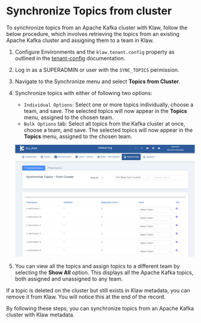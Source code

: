 # Synchronize Topics from cluster

To synchronize topics from an Apache Kafka cluster with Klaw, follow the
below procedure, which involves retrieving the topics from an existing
Apache Kafka cluster and assigning them to a team in Klaw.

1.  Configure Environments and the `klaw.tenant.config` property as
    outlined in the [tenant-config](tenant-config)
    documentation.

2.  Log in as a SUPERADMIN or user with the `SYNC_TOPICS` permission.

3.  Navigate to the Synchronize menu and select **Topics from Cluster**.

4.  Synchronize topics with either of following two options:

    -   `Individual Options`: Select one or more topics
         individually, choose a team, and save. The selected topics
         will now appear in the **Topics** menu, assigned to the chosen
         team.
    -   `Bulk Options` tab: Select all topics from the
         Kafka cluster at once, choose a team, and save. The selected
         topics will now appear in the **Topics** menu, assigned to the
         chosen team.

    ![image](../../../static/images/sync/SyncTopicsFromCluster.png)

5.  You can view all the topics and assign topics to a different team by
    selecting the **Show All** option. This displays all the Apache
    Kafka topics, both assigned and unassigned to any team.

If a topic is deleted on the cluster but still exists in Klaw metadata,
you can remove it from Klaw. You will notice this at the end of the
record.

By following these steps, you can synchronize topics from an Apache Kafka
cluster with Klaw metadata.
